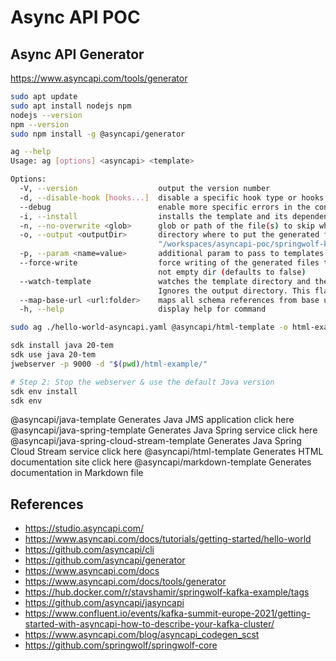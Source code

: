 # Async API POC

## Async API Generator

https://www.asyncapi.com/tools/generator

```bash
sudo apt update
sudo apt install nodejs npm
nodejs --version
npm --version
sudo npm install -g @asyncapi/generator

ag --help
Usage: ag [options] <asyncapi> <template>

Options:
  -V, --version                  output the version number
  -d, --disable-hook [hooks...]  disable a specific hook type or hooks from given hook type
  --debug                        enable more specific errors in the console
  -i, --install                  installs the template and its dependencies (defaults to false)
  -n, --no-overwrite <glob>      glob or path of the file(s) to skip when regenerating
  -o, --output <outputDir>       directory where to put the generated files (defaults to current directory) (default:
                                 "/workspaces/asyncapi-poc/springwolf-kafka-example")
  -p, --param <name=value>       additional param to pass to templates
  --force-write                  force writing of the generated files to given directory even if it is a git repo with unstaged files or
                                 not empty dir (defaults to false)
  --watch-template               watches the template directory and the AsyncAPI document, and re-generate the files when changes occur.
                                 Ignores the output directory. This flag should be used only for template development.
  --map-base-url <url:folder>    maps all schema references from base url to local folder
  -h, --help                     display help for command

sudo ag ./hello-world-asyncapi.yaml @asyncapi/html-template -o html-example

sdk install java 20-tem
sdk use java 20-tem
jwebserver -p 9000 -d "$(pwd)/html-example/"

# Step 2: Stop the webserver & use the default Java version
sdk env install
sdk env
```


@asyncapi/java-template	Generates Java JMS application	click here
@asyncapi/java-spring-template	Generates Java Spring service	click here
@asyncapi/java-spring-cloud-stream-template	Generates Java Spring Cloud Stream service	click here
@asyncapi/html-template	Generates HTML documentation site	click here
@asyncapi/markdown-template	Generates documentation in Markdown file

## References

- https://studio.asyncapi.com/
- https://www.asyncapi.com/docs/tutorials/getting-started/hello-world
- https://github.com/asyncapi/cli
- https://github.com/asyncapi/generator
- https://www.asyncapi.com/docs
- https://www.asyncapi.com/docs/tools/generator
- https://hub.docker.com/r/stavshamir/springwolf-kafka-example/tags
- https://github.com/asyncapi/jasyncapi
- https://www.confluent.io/events/kafka-summit-europe-2021/getting-started-with-asyncapi-how-to-describe-your-kafka-cluster/
- https://www.asyncapi.com/blog/asyncapi_codegen_scst
- https://github.com/springwolf/springwolf-core